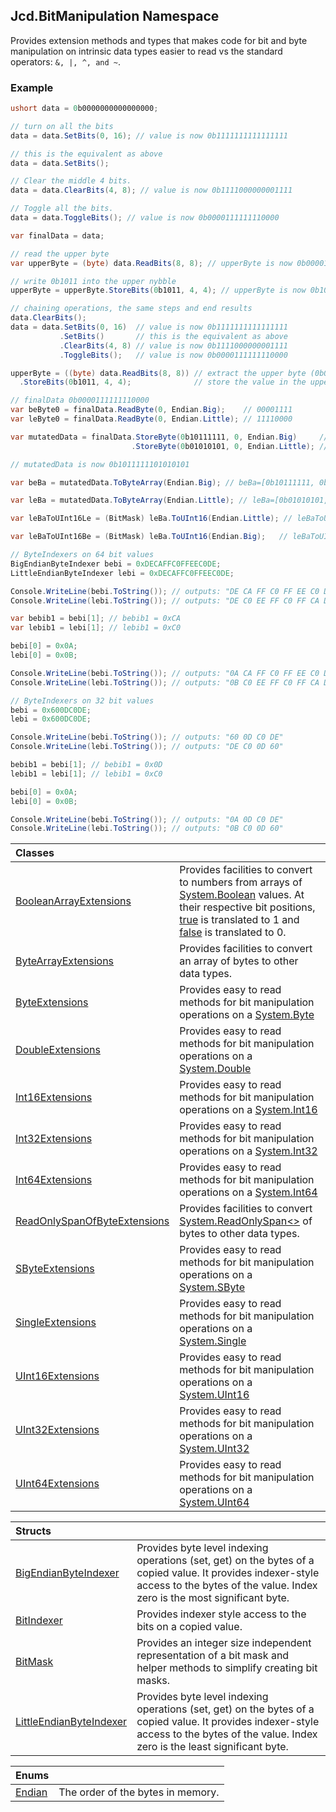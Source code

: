## Jcd.BitManipulation Namespace

Provides extension methods and types that makes code for bit and byte manipulation
on intrinsic data types easier to read vs the standard operators: `&, |, ^, and ~`.

### Example

```csharp
ushort data = 0b0000000000000000;

// turn on all the bits
data = data.SetBits(0, 16); // value is now 0b1111111111111111

// this is the equivalent as above
data = data.SetBits();

// Clear the middle 4 bits.
data = data.ClearBits(4, 8); // value is now 0b1111000000001111

// Toggle all the bits.
data = data.ToggleBits(); // value is now 0b0000111111110000

var finalData = data;

// read the upper byte
var upperByte = (byte) data.ReadBits(8, 8); // upperByte is now 0b00001111

// write 0b1011 into the upper nybble
upperByte = upperByte.StoreBits(0b1011, 4, 4); // upperByte is now 0b10111111

// chaining operations, the same steps and end results
data.ClearBits();
data = data.SetBits(0, 16)  // value is now 0b1111111111111111
           .SetBits()       // this is the equivalent as above
           .ClearBits(4, 8) // value is now 0b1111000000001111
           .ToggleBits();   // value is now 0b0000111111110000

upperByte = ((byte) data.ReadBits(8, 8)) // extract the upper byte (0b00001111)
  .StoreBits(0b1011, 4, 4);              // store the value in the upper 4 bits, now upperByte is now 0b10111111

// finalData 0b0000111111110000
var beByte0 = finalData.ReadByte(0, Endian.Big);    // 00001111
var leByte0 = finalData.ReadByte(0, Endian.Little); // 11110000

var mutatedData = finalData.StoreByte(0b10111111, 0, Endian.Big)     // Upper byte is now 0b10111111
                           .StoreByte(0b01010101, 0, Endian.Little); // lower byte is now 0b01010101

// mutatedData is now 0b1011111101010101

var beBa = mutatedData.ToByteArray(Endian.Big); // beBa=[0b10111111, 0b01010101]

var leBa = mutatedData.ToByteArray(Endian.Little); // leBa=[0b01010101, 0b10111111]

var leBaToUInt16Le = (BitMask) leBa.ToUInt16(Endian.Little); // leBaToUInt16Le = 0b1011111101010101

var leBaToUInt16Be = (BitMask) leBa.ToUInt16(Endian.Big);   // leBaToUInt16Le  = 0b0101010110111111

// ByteIndexers on 64 bit values
BigEndianByteIndexer bebi = 0xDECAFFC0FFEEC0DE;
LittleEndianByteIndexer lebi = 0xDECAFFC0FFEEC0DE;

Console.WriteLine(bebi.ToString()); // outputs: "DE CA FF C0 FF EE C0 DE"
Console.WriteLine(lebi.ToString()); // outputs: "DE C0 EE FF C0 FF CA DE"

var bebib1 = bebi[1]; // bebib1 = 0xCA
var lebib1 = lebi[1]; // lebib1 = 0xC0

bebi[0] = 0x0A;
lebi[0] = 0x0B;

Console.WriteLine(bebi.ToString()); // outputs: "0A CA FF C0 FF EE C0 DE"
Console.WriteLine(lebi.ToString()); // outputs: "0B C0 EE FF C0 FF CA DE"

// ByteIndexers on 32 bit values
bebi = 0x600DC0DE;
lebi = 0x600DC0DE;

Console.WriteLine(bebi.ToString()); // outputs: "60 0D C0 DE"
Console.WriteLine(lebi.ToString()); // outputs: "DE C0 0D 60"

bebib1 = bebi[1]; // bebib1 = 0x0D
lebib1 = lebi[1]; // lebib1 = 0xC0

bebi[0] = 0x0A;
lebi[0] = 0x0B;

Console.WriteLine(bebi.ToString()); // outputs: "0A 0D C0 DE"
Console.WriteLine(lebi.ToString()); // outputs: "0B C0 0D 60"
```

| Classes                                                                                                                                |                                                                                                                                                                                                                                                                                                                                                                                                                                                                                                                                                                                                                        |
|:---------------------------------------------------------------------------------------------------------------------------------------|:-----------------------------------------------------------------------------------------------------------------------------------------------------------------------------------------------------------------------------------------------------------------------------------------------------------------------------------------------------------------------------------------------------------------------------------------------------------------------------------------------------------------------------------------------------------------------------------------------------------------------|
| [BooleanArrayExtensions](Jcd.BitManipulation.BooleanArrayExtensions.md 'Jcd.BitManipulation.BooleanArrayExtensions')                   | Provides facilities to convert to numbers from arrays of [System.Boolean](https://docs.microsoft.com/en-us/dotnet/api/System.Boolean 'System.Boolean') values. At their respective bit positions, [true](https://docs.microsoft.com/en-us/dotnet/csharp/language-reference/builtin-types/bool 'https://docs.microsoft.com/en-us/dotnet/csharp/language-reference/builtin-types/bool')  is translated to 1 and [false](https://docs.microsoft.com/en-us/dotnet/csharp/language-reference/builtin-types/bool 'https://docs.microsoft.com/en-us/dotnet/csharp/language-reference/builtin-types/bool') is translated to 0. |
| [ByteArrayExtensions](Jcd.BitManipulation.ByteArrayExtensions.md 'Jcd.BitManipulation.ByteArrayExtensions')                            | Provides facilities to convert an array of bytes to other data types.                                                                                                                                                                                                                                                                                                                                                                                                                                                                                                                                                  |
| [ByteExtensions](Jcd.BitManipulation.ByteExtensions.md 'Jcd.BitManipulation.ByteExtensions')                                           | Provides easy to read methods for bit manipulation operations on a [System.Byte](https://docs.microsoft.com/en-us/dotnet/api/System.Byte 'System.Byte')                                                                                                                                                                                                                                                                                                                                                                                                                                                                |
| [DoubleExtensions](Jcd.BitManipulation.DoubleExtensions.md 'Jcd.BitManipulation.DoubleExtensions')                                     | Provides easy to read methods for bit manipulation operations on a [System.Double](https://docs.microsoft.com/en-us/dotnet/api/System.Double 'System.Double')                                                                                                                                                                                                                                                                                                                                                                                                                                                          |
| [Int16Extensions](Jcd.BitManipulation.Int16Extensions.md 'Jcd.BitManipulation.Int16Extensions')                                        | Provides easy to read methods for bit manipulation operations on a [System.Int16](https://docs.microsoft.com/en-us/dotnet/api/System.Int16 'System.Int16')                                                                                                                                                                                                                                                                                                                                                                                                                                                             |
| [Int32Extensions](Jcd.BitManipulation.Int32Extensions.md 'Jcd.BitManipulation.Int32Extensions')                                        | Provides easy to read methods for bit manipulation operations on a [System.Int32](https://docs.microsoft.com/en-us/dotnet/api/System.Int32 'System.Int32')                                                                                                                                                                                                                                                                                                                                                                                                                                                             |
| [Int64Extensions](Jcd.BitManipulation.Int64Extensions.md 'Jcd.BitManipulation.Int64Extensions')                                        | Provides easy to read methods for bit manipulation operations on a [System.Int64](https://docs.microsoft.com/en-us/dotnet/api/System.Int64 'System.Int64')                                                                                                                                                                                                                                                                                                                                                                                                                                                             |
| [ReadOnlySpanOfByteExtensions](Jcd.BitManipulation.ReadOnlySpanOfByteExtensions.md 'Jcd.BitManipulation.ReadOnlySpanOfByteExtensions') | Provides facilities to convert [System.ReadOnlySpan&lt;&gt;](https://docs.microsoft.com/en-us/dotnet/api/System.ReadOnlySpan-1 'System.ReadOnlySpan`1') of bytes to other data types.                                                                                                                                                                                                                                                                                                                                                                                                                                  |
| [SByteExtensions](Jcd.BitManipulation.SByteExtensions.md 'Jcd.BitManipulation.SByteExtensions')                                        | Provides easy to read methods for bit manipulation operations on a [System.SByte](https://docs.microsoft.com/en-us/dotnet/api/System.SByte 'System.SByte')                                                                                                                                                                                                                                                                                                                                                                                                                                                             |
| [SingleExtensions](Jcd.BitManipulation.SingleExtensions.md 'Jcd.BitManipulation.SingleExtensions')                                     | Provides easy to read methods for bit manipulation operations on a [System.Single](https://docs.microsoft.com/en-us/dotnet/api/System.Single 'System.Single')                                                                                                                                                                                                                                                                                                                                                                                                                                                          |
| [UInt16Extensions](Jcd.BitManipulation.UInt16Extensions.md 'Jcd.BitManipulation.UInt16Extensions')                                     | Provides easy to read methods for bit manipulation operations on a [System.UInt16](https://docs.microsoft.com/en-us/dotnet/api/System.UInt16 'System.UInt16')                                                                                                                                                                                                                                                                                                                                                                                                                                                          |
| [UInt32Extensions](Jcd.BitManipulation.UInt32Extensions.md 'Jcd.BitManipulation.UInt32Extensions')                                     | Provides easy to read methods for bit manipulation operations on a [System.UInt32](https://docs.microsoft.com/en-us/dotnet/api/System.UInt32 'System.UInt32')                                                                                                                                                                                                                                                                                                                                                                                                                                                          |
| [UInt64Extensions](Jcd.BitManipulation.UInt64Extensions.md 'Jcd.BitManipulation.UInt64Extensions')                                     | Provides easy to read methods for bit manipulation operations on a [System.UInt64](https://docs.microsoft.com/en-us/dotnet/api/System.UInt64 'System.UInt64')                                                                                                                                                                                                                                                                                                                                                                                                                                                          |

| Structs                                                                                                                 |                                                                                                                                                                                          |
|:------------------------------------------------------------------------------------------------------------------------|:-----------------------------------------------------------------------------------------------------------------------------------------------------------------------------------------|
| [BigEndianByteIndexer](Jcd.BitManipulation.BigEndianByteIndexer.md 'Jcd.BitManipulation.BigEndianByteIndexer')          | Provides byte level indexing operations (set, get) on the bytes of a copied value. It provides indexer-style access to the bytes of the value. Index zero is the most significant byte.  |
| [BitIndexer](Jcd.BitManipulation.BitIndexer.md 'Jcd.BitManipulation.BitIndexer')                                        | Provides indexer style access to the bits on a copied value.                                                                                                                             |
| [BitMask](Jcd.BitManipulation.BitMask.md 'Jcd.BitManipulation.BitMask')                                                 | Provides an integer size independent representation of a bit mask and helper methods to simplify creating bit masks.                                                                     |
| [LittleEndianByteIndexer](Jcd.BitManipulation.LittleEndianByteIndexer.md 'Jcd.BitManipulation.LittleEndianByteIndexer') | Provides byte level indexing operations (set, get) on the bytes of a copied value. It provides indexer-style access to the bytes of the value. Index zero is the least significant byte. |

| Enums                                                                |                                   |
|:---------------------------------------------------------------------|:----------------------------------|
| [Endian](Jcd.BitManipulation.Endian.md 'Jcd.BitManipulation.Endian') | The order of the bytes in memory. |
